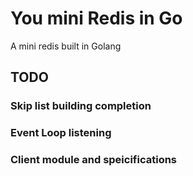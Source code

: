 # You mini Redis in Go
A mini redis built in Golang

## TODO
### Skip list building completion
### Event Loop listening
### Client module and speicifications
